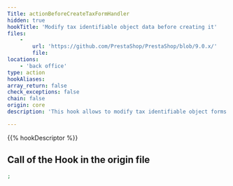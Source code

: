 ```yaml
---
Title: actionBeforeCreateTaxFormHandler
hidden: true
hookTitle: 'Modify tax identifiable object data before creating it'
files:
    -
        url: 'https://github.com/PrestaShop/PrestaShop/blob/9.0.x/'
        file: 
locations:
    - 'back office'
type: action
hookAliases: 
array_return: false
check_exceptions: false
chain: false
origin: core
description: 'This hook allows to modify tax identifiable object forms data before it was created'

---
```


{{% hookDescriptor %}}

## Call of the Hook in the origin file

```php
;
```
